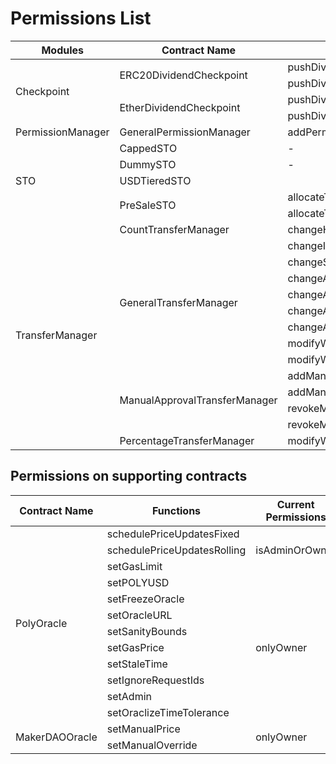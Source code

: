 # Permissions List 

 <table>
    <thead>
        <tr>
            <th> Modules </th>
            <th> Contract Name </th>
            <th> Functions </th>
            <th> Current Permissions </th>
        </tr>
    </thead>
    <tbody>
        <tr>
            <td rowspan=4> Checkpoint </td>
            <td rowspan=2>ERC20DividendCheckpoint</td>
            <td>pushDividendPayment()</td>
            <td rowspan=4> withPerm(DISTRIBUTE)</td>
        </tr>
        <tr>
            <td>pushDividendPaymentToAddresses()</td>
        </tr>
        <tr>
            <td rowspan=2>EtherDividendCheckpoint</td>
            <td>pushDividendPayment()</td>
        </tr>
        <tr>
            <td>pushDividendPaymentToAddresses()</td>
        </tr>
         <tr>
            <td> PermissionManager </td>
            <td>GeneralPermissionManager</td>
            <td>addPermission()</td>
            <td> withPerm(CHANGE_PERMISSION)</td>
        </tr>
        <tr>
            <td rowspan=5>STO</td>
            <td>CappedSTO</td>
            <td> - </td>
             <td> - </td>
        </tr>
        <tr>
            <td>DummySTO</td>
            <td> - </td>
            <td> - </td>
        </tr>
        <tr>
            <td> USDTieredSTO <td>
            <td>  -  </td>
            <td>  -  </td>
        </tr>
        <tr>
            <td rowspan=2>PreSaleSTO</td>
            <td>allocateTokens()</td>
            <td rowspan=2>withPerm(PRE_SALE_ADMIN)</td>
        </tr>
        <tr>
            <td>allocateTokensMulti()</td>
        </tr>
        <tr>
            <td rowspan=14>TransferManager</td>
            <td>CountTransferManager</td>
            <td>changeHolderCount()</td>
            <td>withPerm(ADMIN)</td>
        </tr>
         <tr>
            <td rowspan=8>GeneralTransferManager</td>
            <td>changeIssuanceAddress()</td>
            <td rowspan=6>withPerm(FLAGS)</td>
        </tr>
         <tr>
            <td>changeSigningAddress()</td>
        </tr>
        <tr>
            <td>changeAllowAllTransfers()</td>
        </tr>
        <tr>
            <td>changeAllowAllWhitelistTransfers()</td>
        </tr>
        <tr>
            <td>changeAllowAllWhitelistIssuances()</td>
        </tr>
        <tr>
            <td>changeAllowAllBurnTransfers()</td>
        </tr>
        <tr>
            <td>modifyWhitelist()</td>
            <td rowspan=2>withPerm(WHITELIST)</td>
        </tr>
        <tr>
            <td>modifyWhitelistMulti()</td>
        </tr>
        <tr>
          <td rowspan=4>ManualApprovalTransferManager</td>
          <td>addManualApproval()</td>
          <td rowspan=4>withPerm(TRANSFER_APPROVAL)</td>
        </tr>
        <tr>
          <td>addManualBlocking()</td>
        </tr>
        <tr>
          <td>revokeManualApproval()</td>
        </tr>
        <tr>
          <td>revokeManualBlocking()</td>
        </tr>
        <tr>
          <td>PercentageTransferManager</td>
          <td>modifyWhitelist()</td>
          <td>withPerm(WHITELIST)</td>
        </tr>
    </tbody>
 </table>
 
 ## Permissions on supporting contracts
 
 <table>
    <thead>
        <tr>
            <th> Contract Name </th>
            <th> Functions </th>
            <th> Current Permissions </th>
        </tr>
    </thead>
    <tbody>
     <tr>
      <td rowspan=13> PolyOracle </td>
      <td> schedulePriceUpdatesFixed </td>
      <td rowspan=3> isAdminOrOwner </td>
    <tr>
      <td> schedulePriceUpdatesRolling </td>
    <tr>
      <td> setGasLimit </td>
    <tr> 
      <td> setPOLYUSD </td>
     <td rowspan=9> onlyOwner </td>
    <tr>
      <td> setFreezeOracle </td>
    <tr>
      <td> setOracleURL </td>
    <tr> 
      <td> setSanityBounds </td>
    <tr>
      <td> setGasPrice </td>
    <tr>
      <td> setStaleTime </td>
    <tr>
      <td> setIgnoreRequestIds </td>
    <tr>
      <td> setAdmin </td>
    <tr> 
      <td> setOraclizeTimeTolerance </td> 
    <tr>
   </tr>
   <tr>
      <td rowspan=2> MakerDAOOracle </td>
      <td> setManualPrice </td>
      <td rowspan=2> onlyOwner </td>
    <tr>
       <td> setManualOverride </td>
     <tr>
   </tr>
  </tbody>
 </table>
 
 



